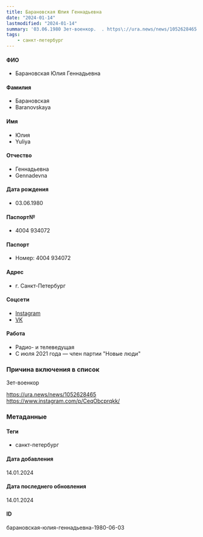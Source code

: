```yaml
---
title: Барановская Юлия Геннадьевна
date: "2024-01-14"
lastmodified: "2024-01-14"
summary: '03.06.1980 Зет-военкор.  . https\://ura.news/news/1052628465. https\://www.instagram.com/p/CeqObcprqkk/'
tags: 
    - санкт-петербург
---
```

<!--# pp2-->
<!--## Фигурант-->
<!--### Личные данные-->
#### ФИО
- Барановская Юлия Геннадьевна
#### Фамилия
- Барановская
- Baranovskaya
#### Имя
- Юлия
- Yuliya
#### Отчество
- Геннадьевна
- Gennadevna
#### Дата рождения
- 03.06.1980
#### Паспорт№
- 4004 934072
#### Паспорт
- Номер: 4004 934072
#### Адрес
- г. Санкт-Петербург
#### Соцсети
- [Instagram](https://www.instagram.com/baranovskaya_tv/)
- [VK](https://vk.com/ybaranovskaya_tv)
#### Работа
- Радио- и телеведущая
- С июля 2021 года — член партии "Новые люди"
### Причина включения в список
Зет-военкор
 
https://ura.news/news/1052628465
https://www.instagram.com/p/CeqObcprqkk/
### Метаданные
#### Теги
- санкт-петербург
#### Дата добавления
14.01.2024
#### Дата последнего обновления
14.01.2024
#### ID
барановская-юлия-геннадьевна-1980-06-03
<!--## END;-->
